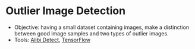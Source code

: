 # Outlier Image Detection

* Objective: having a small dataset containing images, make a distinction between good image samples and two types of outlier images.
* Tools: [Alibi Detect](https://docs.seldon.io/projects/alibi-detect/en/stable/), [TensorFlow](https://www.tensorflow.org/)
